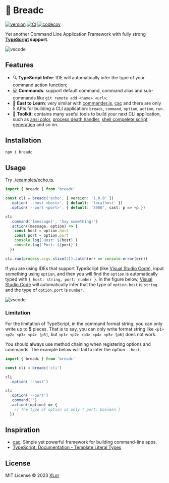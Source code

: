 # 🥪 Breadc

[![version](https://img.shields.io/npm/v/breadc?label=Breadc)](https://www.npmjs.com/package/breadc) [![CI](https://github.com/yjl9903/Breadc/actions/workflows/ci.yml/badge.svg)](https://github.com/yjl9903/Breadc/actions/workflows/ci.yml) [![codecov](https://codecov.io/gh/yjl9903/Breadc/branch/main/graph/badge.svg?token=F7PGOG62EF)](https://codecov.io/gh/yjl9903/Breadc)

Yet another Command Line Application Framework with fully strong **[TypeScript](https://www.typescriptlang.org/) support**.

![vscode](https://cdn.jsdelivr.net/gh/yjl9903/Breadc/images/vscode.png)

## Features

+ 🔍 **TypeScript Infer**: IDE will automatically infer the type of your command action function;
+ 💻 **Commands**: support default command, command alias and sub-commands like `git remote add <name> <url>`;
+ 📖 **East to Learn**: very similar with [commander.js](https://github.com/tj/commander.js/), [cac](https://github.com/cacjs/cac) and there are only 5 APIs for building a CLI application: `breadc`, `command`, `option`, `action`, `run`.
+ 🧰 **Toolkit**: contains many useful tools to build your next CLI application, such as [ansi color](https://github.com/yjl9903/Breadc/tree/main/packages/color), [process death handler](https://github.com/yjl9903/Breadc/tree/main/packages/death), [shell compelete script generation](https://github.com/yjl9903/Breadc/tree/main/packages/complete) and so on.

## Installation

```bash
npm i breadc
```

## Usage

Try [./examples/echo.ts](./examples/echo.ts).

```ts
import { breadc } from 'breadc'

const cli = breadc('echo', { version: '1.0.0' })
  .option('--host <host>', { default: 'localhost' })
  .option('--port <port>', { default: '3000', cast: p => +p })

cli
  .command('[message]', 'Say something!')
  .action((message, option) => {
    const host = option.host
    const port = option.port
    console.log(`Host: ${host}`)
    console.log(`Port: ${port}`)
  })

cli.run(process.argv.slice(2)).catch(err => console.error(err))
```

If you are using IDEs that support TypeScript (like [Visual Studio Code](https://code.visualstudio.com/)), input something using `option`, and then you will find the `option` is automatically typed with `{ host: string, port: number }`. In the figure below, [Visual Studio Code](https://code.visualstudio.com/) will automatically infer that the type of `option.host` is `string` and the type of `option.port` is `number`.

![vscode](https://cdn.jsdelivr.net/gh/yjl9903/Breadc/images/vscode.png)

### Limitation

For the limitation of TypeScript, in the command format string, you can only write up to **5** pieces. That is to say, you can only write format string like `<p1> <p2> <p3> <p4> [p5]`, but `<p1> <p2> <p3> <p4> <p5> [p6]` does not work.

You should always use method chaining when registering options and commands. The example below will fail to infer the option `--host`.

```ts
import { breadc } from 'breadc'

const cli = breadc('cli')

cli
  .option('--host')

cli
  .option('--port')
  .command('')
  .action((option) => {
    // The type of option is only { port: boolean }
  })
```

## Inspiration

+ [cac](https://github.com/cacjs/cac): Simple yet powerful framework for building command-line apps.
+ [TypeScript: Documentation - Template Literal Types](https://www.typescriptlang.org/docs/handbook/2/template-literal-types.html)

## License

MIT License © 2023 [XLor](https://github.com/yjl9903)
